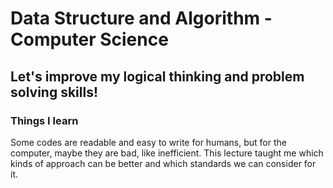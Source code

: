 # Data Structure and Algorithm - Computer Science

## Let's improve my logical thinking and problem solving skills!

### Things I learn

Some codes are readable and easy to write for humans, but for the computer, maybe they are bad, like inefficient. This lecture taught me which kinds of approach can be better and which standards we can consider for it.

